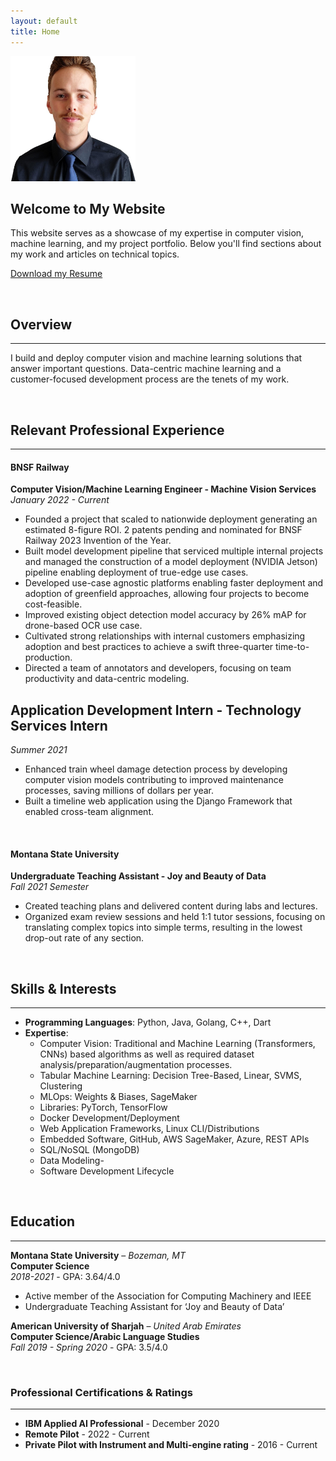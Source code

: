 ```yaml
---
layout: default
title: Home
---
```


<img src="assets/profile.jpeg" alt="My Image" style="width:200px;"/>

## Welcome to My Website

This website serves as a showcase of my expertise in computer vision, machine learning, and my project portfolio. Below you'll find sections about my work and articles on technical topics.

[Download my Resume](assets/KruseResume2024Q3.pdf)

<p>&nbsp;</p>

## Overview
---
I build and deploy computer vision and machine learning solutions that answer important questions. Data-centric machine learning and a customer-focused development process are the tenets of my work.
<p>&nbsp;</p>


## Relevant Professional Experience
---
#### **BNSF Railway**  
**Computer Vision/Machine Learning Engineer - Machine Vision Services**  
*January 2022 - Current*

- Founded a project that scaled to nationwide deployment generating an estimated 8-figure ROI. 2 patents pending and nominated for BNSF Railway 2023 Invention of the Year.
- Built model development pipeline that serviced multiple internal projects and managed the construction of a model deployment (NVIDIA Jetson) pipeline enabling deployment of true-edge use cases.
- Developed use-case agnostic platforms enabling faster deployment and adoption of greenfield approaches, allowing four projects to become cost-feasible.
- Improved existing object detection model accuracy by 26% mAP for drone-based OCR use case.
- Cultivated strong relationships with internal customers emphasizing adoption and best practices to achieve a swift three-quarter time-to-production.
- Directed a team of annotators and developers, focusing on team productivity and data-centric modeling.

**Application Development Intern - Technology Services Intern**  
---
*Summer 2021*

- Enhanced train wheel damage detection process by developing computer vision models contributing to improved maintenance processes, saving millions of dollars per year.
- Built a timeline web application using the Django Framework that enabled cross-team alignment.
<p>&nbsp;</p>


#### **Montana State University**  
**Undergraduate Teaching Assistant - Joy and Beauty of Data**  
*Fall 2021 Semester*

- Created teaching plans and delivered content during labs and lectures.
- Organized exam review sessions and held 1:1 tutor sessions, focusing on translating complex topics into simple terms, resulting in the lowest drop-out rate of any section.

<p>&nbsp;</p>


## Skills & Interests
---
- **Programming Languages**: Python, Java, Golang, C++, Dart
- **Expertise**: 
  - Computer Vision: Traditional and Machine Learning (Transformers, CNNs) based algorithms as well as required dataset analysis/preparation/augmentation processes. 
  - Tabular Machine Learning: Decision Tree-Based, Linear, SVMS, Clustering
  - MLOps: Weights & Biases, SageMaker
  - Libraries: PyTorch, TensorFlow
  - Docker Development/Deployment
  - Web Application Frameworks, Linux CLI/Distributions
  - Embedded Software, GitHub, AWS SageMaker, Azure, REST APIs
  - SQL/NoSQL (MongoDB)
  - Data Modeling-
  - Software Development Lifecycle

<p>&nbsp;</p>


## Education
---
**Montana State University** – *Bozeman, MT*  
**Computer Science**  
*2018-2021* - GPA: 3.64/4.0  
- Active member of the Association for Computing Machinery and IEEE
- Undergraduate Teaching Assistant for ‘Joy and Beauty of Data’

**American University of Sharjah** – *United Arab Emirates*  
**Computer Science/Arabic Language Studies**  
*Fall 2019 - Spring 2020* - GPA: 3.5/4.0

<p>&nbsp;</p>

### Professional Certifications & Ratings
---
- **IBM Applied AI Professional** - December 2020
- **Remote Pilot** - 2022 - Current
- **Private Pilot with Instrument and Multi-engine rating** - 2016 - Current
